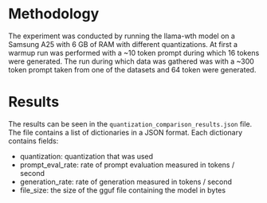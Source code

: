 # Methodology

The experiment was conducted by running the llama-wth model on a Samsung A25 with 6 GB of RAM with different quantizations. At first a warmup run was performed with a ~10 token prompt during which 16 tokens were generated. The run during which data was gathered was with a ~300 token prompt taken from one of the datasets and 64 token were generated.

# Results

The results can be seen in the `quantization_comparison_results.json` file. The file contains a list of dictionaries in a JSON format. Each dictionary contains fields:
- quantization: quantization that was used
- prompt_eval_rate: rate of prompt evaluation measured in tokens / second
- generation_rate: rate of generation measured in tokens / second
- file_size: the size of the gguf file containing the model in bytes
